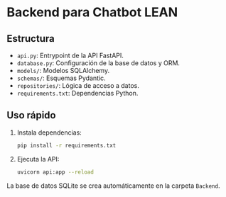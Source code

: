 # Backend para Chatbot LEAN

## Estructura

- `api.py`: Entrypoint de la API FastAPI.
- `database.py`: Configuración de la base de datos y ORM.
- `models/`: Modelos SQLAlchemy.
- `schemas/`: Esquemas Pydantic.
- `repositories/`: Lógica de acceso a datos.
- `requirements.txt`: Dependencias Python.

## Uso rápido

1. Instala dependencias:
   ```bash
   pip install -r requirements.txt
   ```
2. Ejecuta la API:
   ```bash
   uvicorn api:app --reload
   ```

La base de datos SQLite se crea automáticamente en la carpeta `Backend`.
